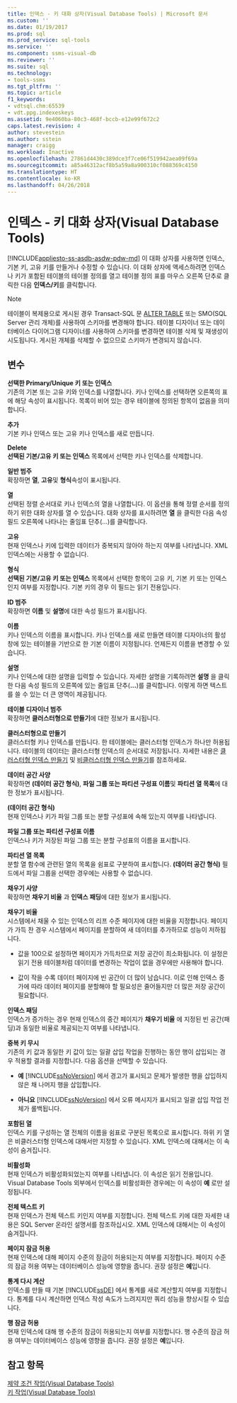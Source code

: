 ```yaml
---
title: 인덱스 - 키 대화 상자(Visual Database Tools) | Microsoft 문서
ms.custom: ''
ms.date: 01/19/2017
ms.prod: sql
ms.prod_service: sql-tools
ms.service: ''
ms.component: ssms-visual-db
ms.reviewer: ''
ms.suite: sql
ms.technology:
- tools-ssms
ms.tgt_pltfrm: ''
ms.topic: article
f1_keywords:
- vdtsql.chm:65539
- vdt.ppg.indexeskeys
ms.assetid: 9e4060ba-80c3-468f-bccb-e12e99f672c2
caps.latest.revision: 4
author: stevestein
ms.author: sstein
manager: craigg
ms.workload: Inactive
ms.openlocfilehash: 27861d4430c389dce3f7ce06f519942aea09f69a
ms.sourcegitcommit: a85a46312acf8b5a59a8a900310cf088369c4150
ms.translationtype: HT
ms.contentlocale: ko-KR
ms.lasthandoff: 04/26/2018
---
```

# <a name="indexes---keys-dialog-box-visual-database-tools"></a>인덱스 - 키 대화 상자(Visual Database Tools)
[!INCLUDE[appliesto-ss-asdb-asdw-pdw-md](../../includes/appliesto-ss-asdb-asdw-pdw-md.md)]
이 대화 상자를 사용하면 인덱스, 기본 키, 고유 키를 만들거나 수정할 수 있습니다. 이 대화 상자에 액세스하려면 인덱스나 키가 포함된 테이블의 테이블 정의를 열고 테이블 정의 표를 마우스 오른쪽 단추로 클릭한 다음 **인덱스/키**를 클릭합니다.  
  
> [!NOTE]  
> 테이블이 복제용으로 게시된 경우 Transact-SQL 문 [ALTER TABLE](http://msdn.microsoft.com/en-us/f1745145-182d-4301-a334-18f799d361d1) 또는 SMO(SQL Server 관리 개체)를 사용하여 스키마를 변경해야 합니다. 테이블 디자이너 또는 데이터베이스 다이어그램 디자이너를 사용하여 스키마를 변경하면 테이블 삭제 및 재생성이 시도됩니다. 게시된 개체를 삭제할 수 없으므로 스키마가 변경되지 않습니다.  
  
## <a name="options"></a>변수  
**선택한 Primary/Unique 키 또는 인덱스**  
기존의 기본 또는 고유 키와 인덱스를 나열합니다. 키나 인덱스를 선택하면 오른쪽의 표에 해당 속성이 표시됩니다. 목록이 비어 있는 경우 테이블에 정의된 항목이 없음을 의미합니다.  
  
**추가**  
기본 키나 인덱스 또는 고유 키나 인덱스를 새로 만듭니다.  
  
**Delete**  
**선택된 기본/고유 키 또는 인덱스** 목록에서 선택한 키나 인덱스를 삭제합니다.  
  
**일반 범주**  
확장하면 **열**, **고유**및 **형식**속성이 표시됩니다.  
  
**열**  
선택된 정렬 순서대로 키나 인덱스의 열을 나열합니다. 이 옵션을 통해 정렬 순서를 정의하기 위한 대화 상자를 열 수 있습니다. 대화 상자를 표시하려면 **열** 을 클릭한 다음 속성 필드 오른쪽에 나타나는 줄임표 단추(...)를 클릭합니다.  
  
**고유**  
현재 인덱스나 키에 입력한 데이터가 중복되지 않아야 하는지 여부를 나타냅니다. XML 인덱스에는 사용할 수 없습니다.  
  
**형식**  
**선택된 기본/고유 키 또는 인덱스** 목록에서 선택한 항목이 고유 키, 기본 키 또는 인덱스인지 여부를 지정합니다. 기본 키의 경우 이 필드는 읽기 전용입니다.  
  
**ID 범주**  
확장하면 **이름** 및 **설명**에 대한 속성 필드가 표시됩니다.  
  
**이름**  
키나 인덱스의 이름을 표시합니다. 키나 인덱스를 새로 만들면 테이블 디자이너의 활성 창에 있는 테이블을 기반으로 한 기본 이름이 지정됩니다. 언제든지 이름을 변경할 수 있습니다.  
  
**설명**  
키나 인덱스에 대한 설명을 입력할 수 있습니다. 자세한 설명을 기록하려면 **설명** 을 클릭한 다음 속성 필드의 오른쪽에 있는 줄임표 단추(**...**)를 클릭합니다. 이렇게 하면 텍스트를 쓸 수 있는 더 큰 영역이 제공됩니다.  
  
**테이블 디자이너 범주**  
확장하면 **클러스터형으로 만들기**에 대한 정보가 표시됩니다.  
  
**클러스터형으로 만들기**  
클러스터형 키나 인덱스를 만듭니다. 한 테이블에는 클러스터형 인덱스가 하나만 허용됩니다. 테이블의 데이터는 클러스터형 인덱스의 순서대로 저장됩니다. 자세한 내용은 [클러스터형 인덱스 만들기](http://msdn.microsoft.com/en-us/47148383-c2c7-4f08-a9e4-7016bf2d1d13) 및 [비클러스터형 인덱스 만들기](http://msdn.microsoft.com/en-us/9402029a-1227-46c4-93aa-c2122eb1b943)를 참조하세요.  
  
**데이터 공간 사양**  
확장하면 **(데이터 공간 형식)**, **파일 그룹 또는 파티션 구성표 이름**및 **파티션 열 목록**에 대한 정보가 표시됩니다.  
  
**(데이터 공간 형식)**  
현재 인덱스나 키가 파일 그룹 또는 분할 구성표에 속해 있는지 여부를 나타냅니다.  
  
**파일 그룹 또는 파티션 구성표 이름**  
인덱스나 키가 저장된 파일 그룹 또는 분할 구성표의 이름을 표시합니다.  
  
**파티션 열 목록**  
분할 열 함수에 관련된 열의 목록을 쉼표로 구분하여 표시합니다. **(데이터 공간 형식)** 필드에서 파일 그룹을 선택한 경우에는 사용할 수 없습니다.  
  
**채우기 사양**  
확장하면 **채우기 비율** 과 **인덱스 패딩**에 대한 정보가 표시됩니다.  
  
**채우기 비율**  
시스템에서 채울 수 있는 인덱스의 리프 수준 페이지에 대한 비율을 지정합니다. 페이지가 가득 찬 경우 시스템에서 페이지를 분할하여 새 데이터를 추가하므로 성능이 저하됩니다.  
  
-   값을 100으로 설정하면 페이지가 가득차므로 저장 공간이 최소화됩니다. 이 설정은 읽기 전용 테이블처럼 데이터를 변경하는 작업이 없을 경우에만 사용해야 합니다.  
  
-   값이 작을 수록 데이터 페이지에 빈 공간이 더 많이 남습니다. 이로 인해 인덱스 증가에 따라 데이터 페이지를 분할해야 할 필요성은 줄어들지만 더 많은 저장 공간이 필요합니다.  
  
**인덱스 패딩**  
인덱스가 증가하는 경우 현재 인덱스의 중간 페이지가 **채우기 비율** 에 지정된 빈 공간(패딩)과 동일한 비율로 제공되는지 여부를 나타냅니다.  
  
**중복 키 무시**  
기존의 키 값과 동일한 키 값이 있는 일괄 삽입 작업을 진행하는 동안 행이 삽입되는 경우 적용할 결과를 지정합니다. 다음 옵션을 선택할 수 있습니다.  
  
-   **예** [!INCLUDE[ssNoVersion](../../includes/ssnoversion_md.md)] 에서 경고가 표시되고 문제가 발생한 행을 삽입하지 않은 채 나머지 행을 삽입합니다.  
  
-   **아니요** [!INCLUDE[ssNoVersion](../../includes/ssnoversion_md.md)] 에서 오류 메시지가 표시되고 일괄 삽입 작업 전체가 롤백됩니다.  
  
**포함된 열**  
인덱스 키를 구성하는 열 전체의 이름을 쉼표로 구분된 목록으로 표시합니다. 하위 키 열은 비클러스터형 인덱스에 대해서만 지정할 수 있습니다. XML 인덱스에 대해서는 이 속성이 숨겨집니다.  
  
**비활성화**  
현재 인덱스가 비활성화되었는지 여부를 나타냅니다. 이 속성은 읽기 전용입니다. Visual Database Tools 외부에서 인덱스를 비활성화한 경우에는 이 속성이 **예** 로만 설정됩니다.  
  
**전체 텍스트 키**  
현재 인덱스가 전체 텍스트 키인지 여부를 지정합니다. 전체 텍스트 키에 대한 자세한 내용은 SQL Server 온라인 설명서를 참조하십시오. XML 인덱스에 대해서는 이 속성이 숨겨집니다.  
  
**페이지 잠금 허용**  
현재 인덱스에 대해 페이지 수준의 잠금이 허용되는지 여부를 지정합니다. 페이지 수준의 잠금 허용 여부는 데이터베이스 성능에 영향을 줍니다. 권장 설정은 **예**입니다.  
  
**통계 다시 계산**  
인덱스를 만들 때 기본 [!INCLUDE[ssDE](../../includes/ssde_md.md)] 에서 통계를 새로 계산할지 여부를 지정합니다. 통계를 다시 계산하면 인덱스 작성 속도가 느려지지만 쿼리 성능을 향상시킬 수 있습니다.  
  
**행 잠금 허용**  
현재 인덱스에 대해 행 수준의 잠금이 허용되는지 여부를 지정합니다. 행 수준의 잠금 허용 여부는 데이터베이스 성능에 영향을 줍니다. 권장 설정은 **예**입니다.  
  
## <a name="see-also"></a>참고 항목  
[제약 조건 작업(Visual Database Tools)](http://msdn.microsoft.com/en-us/637098af-2567-48f8-90f4-b41df059833e)  
[키 작업(Visual Database Tools)](http://msdn.microsoft.com/en-us/31fbcc9f-2dc5-4bf9-aa50-ed70ec7b5bcd)  
  
